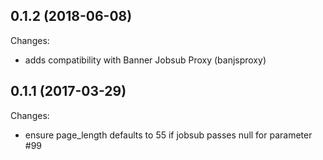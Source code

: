 ## 0.1.2 (2018-06-08)
Changes:
  - adds compatibility with Banner Jobsub Proxy (banjsproxy)

## 0.1.1 (2017-03-29)
Changes:
  - ensure page_length defaults to 55 if jobsub passes null for parameter #99

